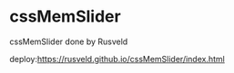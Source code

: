 # cssMemSlider
cssMemSlider
done by Rusveld


deploy:https://rusveld.github.io/cssMemSlider/index.html
